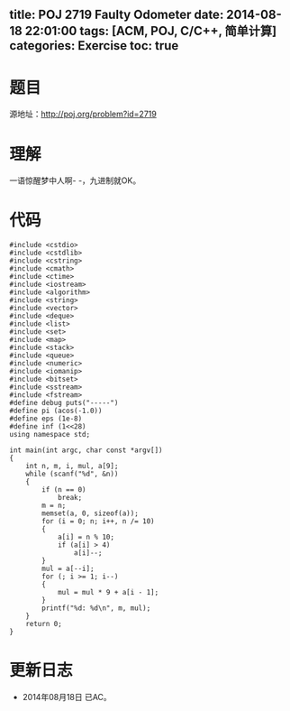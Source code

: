 title: POJ 2719 Faulty Odometer
date: 2014-08-18 22:01:00
tags: [ACM, POJ, C/C++, 简单计算]
categories: Exercise
toc: true
---
# 题目
源地址：http://poj.org/problem?id=2719

# 理解
一语惊醒梦中人啊- -，九进制就OK。

<!-- more -->

# 代码
```
#include <cstdio>
#include <cstdlib>
#include <cstring>
#include <cmath>
#include <ctime>
#include <iostream>
#include <algorithm>
#include <string>
#include <vector>
#include <deque>
#include <list>
#include <set>
#include <map>
#include <stack>
#include <queue>
#include <numeric>
#include <iomanip>
#include <bitset>
#include <sstream>
#include <fstream>
#define debug puts("-----")
#define pi (acos(-1.0))
#define eps (1e-8)
#define inf (1<<28)
using namespace std;

int main(int argc, char const *argv[])
{
    int n, m, i, mul, a[9];
    while (scanf("%d", &n))
    {
        if (n == 0)
            break;
        m = n;
        memset(a, 0, sizeof(a));
        for (i = 0; n; i++, n /= 10)
        {
            a[i] = n % 10;
            if (a[i] > 4)
                a[i]--;
        }
        mul = a[--i];
        for (; i >= 1; i--)
        {
            mul = mul * 9 + a[i - 1];
        }
        printf("%d: %d\n", m, mul);
    }
    return 0;
}
```

# 更新日志
- 2014年08月18日 已AC。